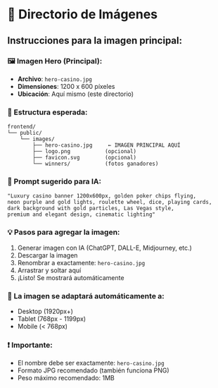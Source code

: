 # 📸 Directorio de Imágenes

## Instrucciones para la imagen principal:

### 🖼️ Imagen Hero (Principal):
- **Archivo**: `hero-casino.jpg`
- **Dimensiones**: 1200 x 600 píxeles
- **Ubicación**: Aquí mismo (este directorio)

### 📁 Estructura esperada:
```
frontend/
└── public/
    └── images/
        ├── hero-casino.jpg     ← IMAGEN PRINCIPAL AQUÍ
        ├── logo.png           (opcional)
        ├── favicon.svg        (opcional)
        └── winners/           (fotos ganadores)
```

### 🎨 Prompt sugerido para IA:
```
"Luxury casino banner 1200x600px, golden poker chips flying, 
neon purple and gold lights, roulette wheel, dice, playing cards, 
dark background with gold particles, Las Vegas style, 
premium and elegant design, cinematic lighting"
```

### 💡 Pasos para agregar la imagen:
1. Generar imagen con IA (ChatGPT, DALL-E, Midjourney, etc.)
2. Descargar la imagen
3. Renombrar a exactamente: `hero-casino.jpg`
4. Arrastrar y soltar aquí
5. ¡Listo! Se mostrará automáticamente

### 📱 La imagen se adaptará automáticamente a:
- Desktop (1920px+)
- Tablet (768px - 1199px)
- Mobile (< 768px)

### ❗ Importante:
- El nombre debe ser exactamente: `hero-casino.jpg`
- Formato JPG recomendado (también funciona PNG)
- Peso máximo recomendado: 1MB